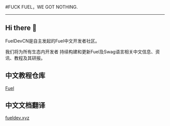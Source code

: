 #FUCK FUEL，WE GOT NOTHING.

---



## Hi there 👋

FuelDevCN是自主发起的Fuel中文开发者社区。

我们将为所有生态内开发者 持续构建和更新Fuel及Swag语言相关中文信息、资讯、教程及其研报。

## 中文教程仓库

[Fuel](https://github.com/fuel-champions/Fuel-Dev-tutorial-CN)

## 中文文档翻译

[fueldev.xyz](https://docs.fueldev.xyz/
)

